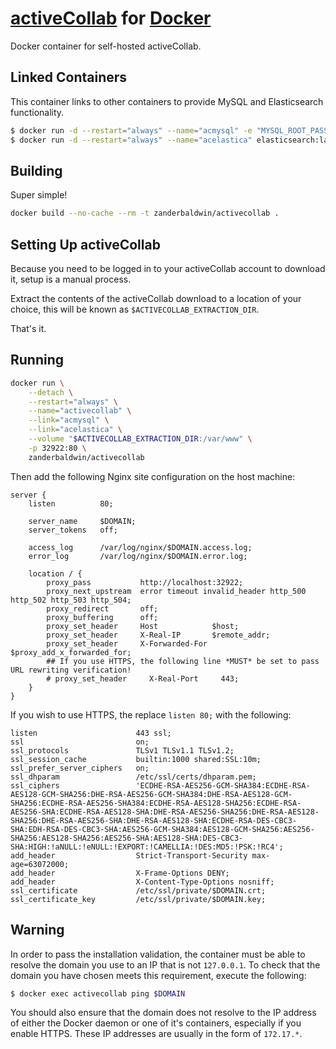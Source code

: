 # [activeCollab][ac] for [Docker][docker]

Docker container for self-hosted activeCollab.

## Linked Containers

This container links to other containers to provide MySQL and Elasticsearch functionality.

```bash
$ docker run -d --restart="always" --name="acmysql" -e "MYSQL_ROOT_PASSWORD=<yourPassword>" mysql:latest
$ docker run -d --restart="always" --name="acelastica" elasticsearch:latest
```

## Building

Super simple!

```bash
docker build --no-cache --rm -t zanderbaldwin/activecollab .
```

## Setting Up activeCollab

Because you need to be logged in to your activeCollab account to download it, setup is a manual process.

Extract the contents of the activeCollab download to a location of your choice, this will be known as
`$ACTIVECOLLAB_EXTRACTION_DIR`.

That's it.

## Running

```bash
docker run \
    --detach \
    --restart="always" \
    --name="activecollab" \
    --link="acmysql" \
    --link="acelastica" \
    --volume "$ACTIVECOLLAB_EXTRACTION_DIR:/var/www" \
    -p 32922:80 \
    zanderbaldwin/activecollab
```

Then add the following Nginx site configuration on the host machine:

```nginx
server {
    listen          80;

    server_name     $DOMAIN;
    server_tokens   off;

    access_log      /var/log/nginx/$DOMAIN.access.log;
    error_log       /var/log/nginx/$DOMAIN.error.log;

    location / {
        proxy_pass           http://localhost:32922;
        proxy_next_upstream  error timeout invalid_header http_500 http_502 http_503 http_504;
        proxy_redirect       off;
        proxy_buffering      off;
        proxy_set_header     Host            $host;
        proxy_set_header     X-Real-IP       $remote_addr;
        proxy_set_header     X-Forwarded-For $proxy_add_x_forwarded_for;
        ## If you use HTTPS, the following line *MUST* be set to pass URL rewriting verification!
        # proxy_set_header     X-Real-Port     443;
    }
}
```

If you wish to use HTTPS, the replace `listen 80;` with the following:

```nginx
listen                      443 ssl;
ssl                         on;
ssl_protocols               TLSv1 TLSv1.1 TLSv1.2;
ssl_session_cache           builtin:1000 shared:SSL:10m;
ssl_prefer_server_ciphers   on;
ssl_dhparam                 /etc/ssl/certs/dhparam.pem;
ssl_ciphers                 'ECDHE-RSA-AES256-GCM-SHA384:ECDHE-RSA-AES128-GCM-SHA256:DHE-RSA-AES256-GCM-SHA384:DHE-RSA-AES128-GCM-SHA256:ECDHE-RSA-AES256-SHA384:ECDHE-RSA-AES128-SHA256:ECDHE-RSA-AES256-SHA:ECDHE-RSA-AES128-SHA:DHE-RSA-AES256-SHA256:DHE-RSA-AES128-SHA256:DHE-RSA-AES256-SHA:DHE-RSA-AES128-SHA:ECDHE-RSA-DES-CBC3-SHA:EDH-RSA-DES-CBC3-SHA:AES256-GCM-SHA384:AES128-GCM-SHA256:AES256-SHA256:AES128-SHA256:AES256-SHA:AES128-SHA:DES-CBC3-SHA:HIGH:!aNULL:!eNULL:!EXPORT:!CAMELLIA:!DES:MD5:!PSK:!RC4';
add_header                  Strict-Transport-Security max-age=63072000;
add_header                  X-Frame-Options DENY;
add_header                  X-Content-Type-Options nosniff;
ssl_certificate             /etc/ssl/private/$DOMAIN.crt;
ssl_certificate_key         /etc/ssl/private/$DOMAIN.key;
```

## Warning

In order to pass the installation validation, the container must be able to resolve the domain you use to an IP that is
not `127.0.0.1`. To check that the domain you have chosen meets this requirement, execute the following:

```bash
$ docker exec activecollab ping $DOMAIN
```

You should also ensure that the domain does not resolve to the IP address of either the Docker daemon or one of it's
containers, especially if you enable HTTPS. These IP addresses are usually in the form of `172.17.*`.

[ac]: https://activecollab.com
[docker]: https://www.docker.com
